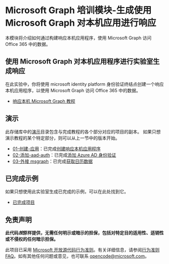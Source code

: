 # <a name="microsoft-graph-training-module---build-react-native-apps-with-microsoft-graph"></a>Microsoft Graph 培训模块-生成使用 Microsoft Graph 对本机应用进行响应

本模块将介绍如何通过构建响应本机应用程序，使用 Microsoft Graph 访问 Office 365 中的数据。

## <a name="lab---build-react-native-apps-with-microsoft-graph"></a>使用 Microsoft Graph 对本机应用程序进行实验室生成响应

在此实验中，你将使用 microsoft identity platform 身份验证终结点创建一个响应本机应用程序，以使用 Microsoft Graph 访问 Office 365 中的数据。

- [响应本机 Microsoft Graph 教程](https://docs.microsoft.com/graph/tutorials/react-native)

## <a name="demos"></a>演示

此存储库中的[演示](./demos)目录包含与完成教程的各个部分对应的项目的副本。 如果只想演示教程的某个特定部分，则可以从上一节中的版本开始。

- [01-创建-应用](demos/01-create-app)：已完成[创建响应本机应用程序](https://docs.microsoft.com/graph/tutorials/react-native?tutorial-step=1)
- [02-添加-aad-auth](demos/02-add-aad-auth)：已完成[添加 Azure AD 身份验证](https://docs.microsoft.com/graph/tutorials/react-native?tutorial-step=3)
- [03-外接 msgraph](demos/03-add-msgraph)：已完成[获取日历数据](https://docs.microsoft.com/graph/tutorials/react-native?tutorial-step=4)

## <a name="completed-sample"></a>已完成示例

如果只想使用此实验室生成已完成的示例，可以在此处找到它。

- [已完成项目](demos/03-add-msgraph)

## <a name="disclaimer"></a>免责声明

**此代码*按*原样提供，无需任何明示或暗示的担保，包括对特定目的适用性、适销性或不侵权的任何暗示担保。**

此项目已采用 [Microsoft 开放源代码行为准则](https://opensource.microsoft.com/codeofconduct/)。有关详细信息，请参阅[行为准则 FAQ](https://opensource.microsoft.com/codeofconduct/faq/)。如有其他任何问题或意见，也可联系 [opencode@microsoft.com](mailto:opencode@microsoft.com)。
